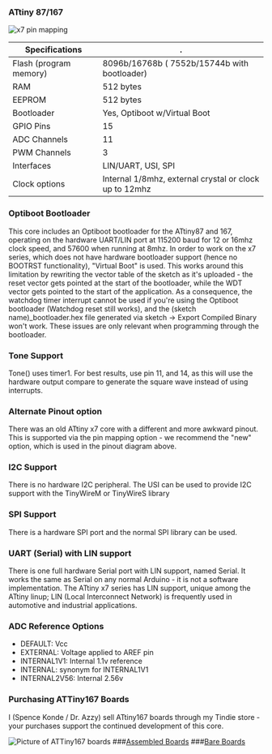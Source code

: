 ### ATtiny 87/167
![x7 pin mapping](http://drazzy.com/e/img/PinoutT167.png "Arduino Pin Mapping for ATtiny x7 series")

 Specifications |  .
------------ | -------------
Flash (program memory)   | 8096b/16768b ( 7552b/15744b with bootloader)
RAM  | 512 bytes
EEPROM | 512 bytes
Bootloader | Yes, Optiboot w/Virtual Boot 
GPIO Pins | 15
ADC Channels | 11
PWM Channels | 3
Interfaces | LIN/UART, USI, SPI
Clock options | Internal 1/8mhz, external crystal or clock up to 12mhz

### Optiboot Bootloader
This core includes an Optiboot bootloader for the ATtiny87 and 167, operating on the hardware UART/LIN port at 115200 baud for 12 or 16mhz clock speed, and 57600 when running at 8mhz. In order to work on the x7 series, which does not have hardware bootloader support (hence no BOOTRST functionality), "Virtual Boot" is used. This works around this limitation by rewriting the vector table of the sketch as it's uploaded - the reset vector gets pointed at the start of the bootloader, while the WDT vector gets pointed to the start of the application. As a consequence, the watchdog timer interrupt cannot be used if you're using the Optiboot bootloader (Watchdog reset still works), and the (sketch name)_bootloader.hex file generated via sketch -> Export Compiled Binary won't work. These issues are only relevant when programming through the bootloader. 

### Tone Support
Tone() uses timer1. For best results, use pin 11, and 14, as this will use the hardware output compare to generate the square wave instead of using interrupts.

### Alternate Pinout option
There was an old ATtiny x7 core with a different and more awkward pinout. This is supported via the pin mapping option - we recommend the "new" option, which is used in the pinout diagram above. 

### I2C Support
There is no hardware I2C peripheral. The USI can be used to provide I2C support with the TinyWireM or TinyWireS library

### SPI Support
There is a hardware SPI port and the normal SPI library can be used. 

### UART (Serial) with LIN support
There is one full hardware Serial port with LIN support, named Serial. It works the same as Serial on any normal Arduino - it is not a software implementation. The ATtiny x7 series has LIN support, unique among the ATtiny linup; LIN (Local Interconnect Network) is frequently used in automotive and industrial applications. 

### ADC Reference Options
* DEFAULT: Vcc
* EXTERNAL: Voltage applied to AREF pin
* INTERNAL1V1: Internal 1.1v reference
* INTERNAL: synonym for INTERNAL1V1
* INTERNAL2V56: Internal 2.56v

### Purchasing ATTiny167 Boards
I (Spence Konde / Dr. Azzy) sell ATtiny167 boards through my Tindie store - your purchases support the continued development of this core. 

![Picture of ATTiny167 boards](https://d3s5r33r268y59.cloudfront.net/77443/products/thumbs/2016-04-19T01:35:24.770Z-AZB7_Asy.png.855x570_q85_pad_rcrop.png)
###[Assembled Boards](https://www.tindie.com/products/DrAzzy/attiny-861-or-167-development-board-assembled/)
###[Bare Boards](https://www.tindie.com/products/DrAzzy/attiny-16787861461261-breakout-bare-board/)
